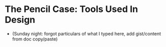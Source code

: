 # The Pencil Case: Tools Used In Design



* \(Sunday night: forgot particulars of what I typed here, add gist/content from doc copy/paste\)

